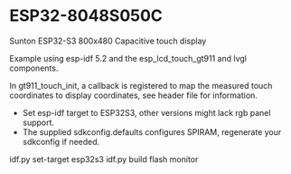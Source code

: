 # ESP32-8048S050C

Sunton ESP32-S3 800x480 Capacitive touch display

Example using esp-idf 5.2 and the esp_lcd_touch_gt911 and lvgl components.

In gt911_touch_init, a callback is registered to map the measured touch coordinates to display coordinates, see header file for information.

* Set esp-idf target to ESP32S3, other versions might lack rgb panel support.
* The supplied sdkconfig.defaults configures SPIRAM, regenerate your sdkconfig if needed.

idf.py set-target esp32s3 idf.py build flash monitor
